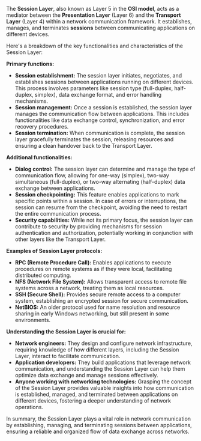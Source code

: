 The **Session Layer**, also known as Layer 5 in the **OSI model**, acts as a mediator between the **Presentation Layer** (Layer 6) and the **Transport Layer** (Layer 4) within a network communication framework. It establishes, manages, and terminates **sessions** between communicating applications on different devices.

Here's a breakdown of the key functionalities and characteristics of the Session Layer:

**Primary functions:**

- **Session establishment:** The session layer initiates, negotiates, and establishes sessions between applications running on different devices. This process involves parameters like session type (full-duplex, half-duplex, simplex), data exchange format, and error handling mechanisms.
- **Session management:** Once a session is established, the session layer manages the communication flow between applications. This includes functionalities like data exchange control, synchronization, and error recovery procedures.
- **Session termination:** When communication is complete, the session layer gracefully terminates the session, releasing resources and ensuring a clean handover back to the Transport Layer.

**Additional functionalities:**

- **Dialog control:** The session layer can determine and manage the type of communication flow, allowing for one-way (simplex), two-way simultaneous (full-duplex), or two-way alternating (half-duplex) data exchange between applications.
- **Session checkpointing:** This feature enables applications to mark specific points within a session. In case of errors or interruptions, the session can resume from the checkpoint, avoiding the need to restart the entire communication process.
- **Security capabilities:** While not its primary focus, the session layer can contribute to security by providing mechanisms for session authentication and authorization, potentially working in conjunction with other layers like the Transport Layer.

**Examples of Session Layer protocols:**

- **RPC (Remote Procedure Call):** Enables applications to execute procedures on remote systems as if they were local, facilitating distributed computing.
- **NFS (Network File System):** Allows transparent access to remote file systems across a network, treating them as local resources.
- **SSH (Secure Shell):** Provides secure remote access to a computer system, establishing an encrypted session for secure communication.
- **NetBIOS:** An older protocol used for name resolution and resource sharing in early Windows networking, but still present in some environments.

**Understanding the Session Layer is crucial for:**

- **Network engineers:** They design and configure network infrastructure, requiring knowledge of how different layers, including the Session Layer, interact to facilitate communication.
- **Application developers:** They build applications that leverage network communication, and understanding the Session Layer can help them optimize data exchange and manage sessions effectively.
- **Anyone working with networking technologies:** Grasping the concept of the Session Layer provides valuable insights into how communication is established, managed, and terminated between applications on different devices, fostering a deeper understanding of network operations.

In summary, the Session Layer plays a vital role in network communication by establishing, managing, and terminating sessions between applications, ensuring a reliable and organized flow of data exchange across networks.